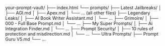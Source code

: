 your-prompt-vault/
├── index.html
└── prompts/
    ├── Latest Jailbreaks/
    │   ├── AGI.md
    │   ├── Apex.md
    │   └── ... (all other files)
    ├── Legendary Leaks/
    │   ├── AI Book Writer Assistant.md
    │   └── ...
    ├── Grimoire/
    │   ├── 000 - Full Base Prompt.md
    │   └── ...
    ├── My Super Prompts/
    │   ├── Ai Integration Finder.md
    │   └── ...
    ├── Prompt Security/
    │   ├── 10 rules of protection and misdirection.md
    │   └── ...
    └── Ultra Prompts/
        ├── Prompt Guru V5.md
        └── ...
